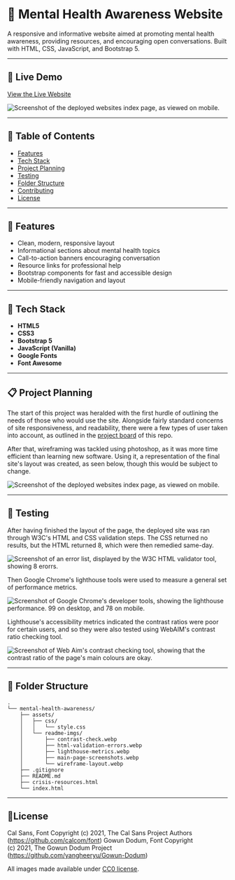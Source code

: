 # 🧠 Mental Health Awareness Website

A responsive and informative website aimed at promoting mental health awareness, providing resources, and encouraging open conversations. Built with HTML, CSS, JavaScript, and Bootstrap 5.

---

## 🔗 Live Demo

[View the Live Website](https://sourtarte.github.io/mental-health-awareness)

![Screenshot of the deployed websites index page, as viewed on mobile.](assets/images/readme-imgs/main-page-screenshot.webp)

---
## 📌 Table of Contents


- [Features](#🌟%20features)
- [Tech Stack](#🧰%20Tech%20Stack)
- [Project Planning](#📋%20%Project%20Planning)
- [Testing](#🧪%20Testing)
- [Folder Structure](#📂%20Folder%20Structure)
- [Contributing](#🤝%20Contributing)
- [License](#📃%20License)
---
## 🌟 Features

- Clean, modern, responsive layout
- Informational sections about mental health topics
- Call-to-action banners encouraging conversation
- Resource links for professional help
- Bootstrap components for fast and accessible design
- Mobile-friendly navigation and layout
---
## 🧰 Tech Stack

- **HTML5**
- **CSS3**
- **Bootstrap 5**
- **JavaScript (Vanilla)**
- **Google Fonts**
- **Font Awesome**
---
## 📋 Project Planning

The start of this project was heralded with the first hurdle of outlining the needs of those who would use the site. Alongside fairly standard concerns of site responsiveness, and readability, there were a few types of user taken into account, as outlined in the [project board](https://github.com/users/SourTarte/projects/3/views/1) of this repo.

After that, wireframing was tackled using photoshop, as it was more time efficient than learning new software. Using it, a representation of the final site's layout was created, as seen below, though this would be subject to change.

![Screenshot of the deployed websites index page, as viewed on mobile.](assets/images/readme-imgs/wireframe-layout.webp)

---
## 🧪 Testing

After having finished the layout of the page, the deployed site was ran through W3C's HTML and CSS validation steps. The CSS returned no results, but the HTML returned 8, which were then remedied same-day.

![Screenshot of an error list, displayed by the W3C HTML validator tool, showing 8 erorrs.](assets/images/readme-imgs/html-validation-errors.webp)


Then Google Chrome's lighthouse tools were used to measure a general set of performance metrics.

![Screenshot of Google Chrome's developer tools, showing the lighthouse performance. 99 on desktop, and 78 on mobile.](assets/images/readme-imgs/lighthouse-metrics.webp)


Lighthouse's accessibility metrics indicated the contrast ratios were poor for certain users, and so they were also tested using WebAIM's contrast ratio checking tool.

![Screenshot of Web Aim's contrast checking tool, showing that the contrast ratio of the page's main colours are okay.](assets/images/readme-imgs/contrast-check.webp)

---
## 📂 Folder Structure
```
.
└── mental-health-awareness/
    ├── assets/
    │   ├── css/
    │   │   └── style.css
    │   └── readme-imgs/
    │       ├── contrast-check.webp
    │       ├── html-validation-errors.webp
    │       ├── lighthouse-metrics.webp
    │       ├── main-page-screenshots.webp
    │       └── wireframe-layout.webp
    ├── .gitignore
    ├── README.md
    ├── crisis-resources.html
    └── index.html
```

---
## 📃License

Cal Sans, Font Copyright (c) 2021, The Cal Sans Project Authors (https://github.com/calcom/font)
Gowun Dodum, Font Copyright (c) 2021, The Gowun Dodum Project (https://github.com/yangheeryu/Gowun-Dodum)

All images made available under [CC0 license](https://creativecommons.org/public-domain/cc0/).
